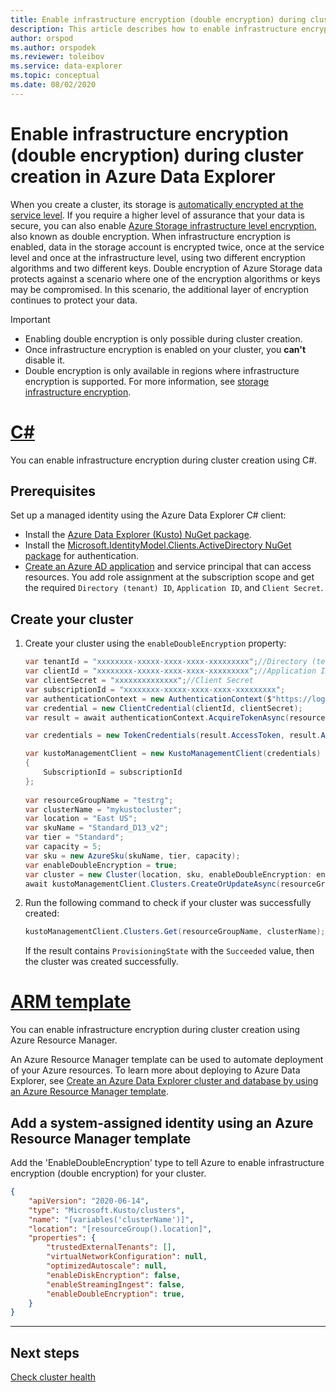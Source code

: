 ```yaml
---
title: Enable infrastructure encryption (double encryption) during cluster creation in Azure Data Explorer
description: This article describes how to enable infrastructure encryption (double encryption) during cluster creation in Azure Data Explorer.
author: orspod
ms.author: orspodek
ms.reviewer: toleibov
ms.service: data-explorer
ms.topic: conceptual
ms.date: 08/02/2020
---
```


# Enable infrastructure encryption (double encryption) during cluster creation in Azure Data Explorer
  
When you create a cluster, its storage is [automatically encrypted at the service level](/azure/storage/common/storage-service-encryption). If you require a higher level of assurance that your data is secure, you can also enable [Azure Storage infrastructure level encryption](/azure/storage/common/infrastructure-encryption-enable), also known as double encryption. When infrastructure encryption is enabled, data in the storage account is encrypted twice, once at the service level and once at the infrastructure level, using two different encryption algorithms and two different keys. Double encryption of Azure Storage data protects against a scenario where one of the encryption algorithms or keys may be compromised. In this scenario, the additional layer of encryption continues to protect your data.

> [!IMPORTANT]
> * Enabling double encryption is only possible during cluster creation.
> * Once infrastructure encryption is enabled on your cluster, you **can't** disable it.
> * Double encryption is only available in regions where infrastructure encryption is supported. For more information, see [storage infrastructure encryption](/azure/storage/common/infrastructure-encryption-enable).

# [C#](#tab/c-sharp)

You can enable infrastructure encryption during cluster creation using C#.

## Prerequisites

Set up a managed identity using the Azure Data Explorer C# client:

* Install the [Azure Data Explorer (Kusto) NuGet package](https://www.nuget.org/packages/Microsoft.Azure.Management.Kusto/).
* Install the [Microsoft.IdentityModel.Clients.ActiveDirectory NuGet package](https://www.nuget.org/packages/Microsoft.IdentityModel.Clients.ActiveDirectory/) for authentication.
* [Create an Azure AD application](/azure/active-directory/develop/howto-create-service-principal-portal) and service principal that can access resources. You add role assignment at the subscription scope and get the required `Directory (tenant) ID`, `Application ID`, and `Client Secret`.

## Create your cluster

1. Create your cluster using the `enableDoubleEncryption` property:

    ```csharp
    var tenantId = "xxxxxxxx-xxxxx-xxxx-xxxx-xxxxxxxxx";//Directory (tenant) ID
    var clientId = "xxxxxxxx-xxxxx-xxxx-xxxx-xxxxxxxxx";//Application ID
    var clientSecret = "xxxxxxxxxxxxxx";//Client Secret
    var subscriptionId = "xxxxxxxx-xxxxx-xxxx-xxxx-xxxxxxxxx";
    var authenticationContext = new AuthenticationContext($"https://login.windows.net/{tenantId}");
    var credential = new ClientCredential(clientId, clientSecret);
    var result = await authenticationContext.AcquireTokenAsync(resource: "https://management.core.windows.net/", clientCredential: credential);
    
    var credentials = new TokenCredentials(result.AccessToken, result.AccessTokenType);
    
    var kustoManagementClient = new KustoManagementClient(credentials)
    {
        SubscriptionId = subscriptionId
    };
                                                                                                    
    var resourceGroupName = "testrg";
    var clusterName = "mykustocluster";
    var location = "East US";
    var skuName = "Standard_D13_v2";
    var tier = "Standard";
    var capacity = 5;
    var sku = new AzureSku(skuName, tier, capacity);
    var enableDoubleEncryption = true;
    var cluster = new Cluster(location, sku, enableDoubleEncryption: enableDoubleEncryption);
    await kustoManagementClient.Clusters.CreateOrUpdateAsync(resourceGroupName, clusterName, cluster);
    ```
    
2. Run the following command to check if your cluster was successfully created:

    ```csharp
    kustoManagementClient.Clusters.Get(resourceGroupName, clusterName);
    ```

    If the result contains `ProvisioningState` with the `Succeeded` value, then the cluster was created successfully.

# [ARM template](#tab/arm)

You can enable infrastructure encryption during cluster creation using Azure Resource Manager.

An Azure Resource Manager template can be used to automate deployment of your Azure resources. To learn more about deploying to Azure Data Explorer, see [Create an Azure Data Explorer cluster and database by using an Azure Resource Manager template](create-cluster-database-resource-manager.md).

## Add a system-assigned identity using an Azure Resource Manager template

Add the 'EnableDoubleEncryption' type to tell Azure to enable infrastructure encryption (double encryption) for your cluster.

```json
{
    "apiVersion": "2020-06-14",
    "type": "Microsoft.Kusto/clusters",
    "name": "[variables('clusterName')]",
    "location": "[resourceGroup().location]",
    "properties": {
        "trustedExternalTenants": [],
        "virtualNetworkConfiguration": null,
        "optimizedAutoscale": null,
        "enableDiskEncryption": false,
        "enableStreamingIngest": false,
        "enableDoubleEncryption": true,
    }
}
```
---

## Next steps

[Check cluster health](check-cluster-health.md)
